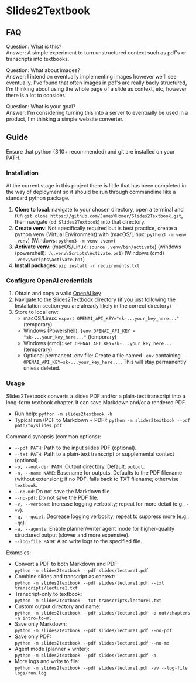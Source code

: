 # Slides2Textbook

## FAQ

Question: What is this?  
Answer: A simple experiment to turn unstructured context such as pdf's or transcripts into textbooks.

Question: What about images?  
Answer: I intend on eventually implementing images however we'll see eventually. I've found that often images in pdf's are really badly structured, I'm thinking about using the whole page of a slide as context, etc, however there is a lot to consider.

Question: What is your goal?  
Answer: I'm considering turning this into a server to eventually be used in a product, I'm thinking a simple website converter.

## Guide
Ensure that python (3.10+ recommended) and git are installed on your PATH.
### Installation
At the current stage in this project there is little that has been completed in the way of deployment so it should be run through commandline like a standard python package.
1. **Clone to local**: navigate to your chosen directory, open a terminal and run `git clone https://github.com/JamesWHomer/Slides2Textbook.git`, then navigate (`cd Slides2Textbook`) into that directory.
2. **Create venv**: Not specifically required but is best practice, create a python venv (Virtual Environment) with (macOS/Linux: `python3 -m venv .venv`) (Windows: `python3 -m venv .venv`)
3. **Activate venv**: (macOS/Linux: `source .venv/bin/activate`) (windows (powershell): `.\.venv\Scripts\Activate.ps1`) (Windows (cmd) `.venv\Scripts\activate.bat`)
4. **Install packages**: `pip install -r requirements.txt`

### Configure OpenAI credentials
1. Obtain and copy a valid [OpenAI key](https://platform.openai.com/)
2. Navigate to the Slides2Textbook directory (if you just following the Installation section you are already likely in the correct directory)
3. Store to local env:
   - macOS/Linux: `export OPENAI_API_KEY="sk-...your_key_here..."` (temporary)
   - Windows (Powershell): `$env:OPENAI_API_KEY = "sk-...your_key_here..."` (temporary)
   - Windows (cmd): `set OPENAI_API_KEY=sk-...your_key_here...` (temporary)
   - Optional permanent .env file: Create a file named `.env` containing `OPENAI_API_KEY=sk-...your_key_here...`. This will stay permanently unless deleted. 

### Usage

Slides2Textbook converts a slides PDF and/or a plain-text transcript into a long-form textbook chapter. It can save Markdown and/or a rendered PDF.

- Run help: `python -m slides2textbook -h`
- Typical run (PDF to Markdown + PDF): `python -m slides2textbook --pdf path/to/slides.pdf`

Command synopsis (common options):
- `--pdf PATH`: Path to the input slides PDF (optional).
- `--txt PATH`: Path to a plain-text transcript or supplemental context (optional).
- `-o, --out-dir PATH`: Output directory. Default: `output`.
- `-n, --name NAME`: Basename for outputs. Defaults to the PDF filename (without extension); if no PDF, falls back to TXT filename; otherwise `textbook`.
- `--no-md`: Do not save the Markdown file.
- `--no-pdf`: Do not save the PDF file.
- `-v, --verbose`: Increase logging verbosity; repeat for more detail (e.g., `-vv`).
- `-q, --quiet`: Decrease logging verbosity; repeat to suppress more (e.g., `-qq`).
- `-a, --agents`: Enable planner/writer agent mode for higher-quality structured output (slower and more expensive).
- `--log-file PATH`: Also write logs to the specified file.

Examples:
- Convert a PDF to both Markdown and PDF:  
  `python -m slides2textbook --pdf slides/lecture1.pdf`
- Combine slides and transcript as context:  
  `python -m slides2textbook --pdf slides/lecture1.pdf --txt transcripts/lecture1.txt`
- Transcript-only to textbook:  
  `python -m slides2textbook --txt transcripts/lecture1.txt`
- Custom output directory and name:  
  `python -m slides2textbook --pdf slides/lecture1.pdf -o out/chapters -n intro-to-ml`
- Save only Markdown:  
  `python -m slides2textbook --pdf slides/lecture1.pdf --no-pdf`
- Save only PDF:  
  `python -m slides2textbook --pdf slides/lecture1.pdf --no-md`
- Agent mode (planner + writer):  
  `python -m slides2textbook --pdf slides/lecture1.pdf -a`
- More logs and write to file:  
  `python -m slides2textbook --pdf slides/lecture1.pdf -vv --log-file logs/run.log`
